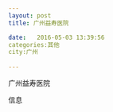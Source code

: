 ```yaml
--- 
layout: post 
title: 广州益寿医院

date:   2016-05-03 13:39:56 
categories:其他  
city:广州
  
--- 
```

   
广州益寿医院

信息

